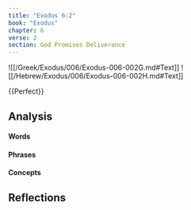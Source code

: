 ```yaml
---
title: "Exodus 6:2"
book: "Exodus"
chapter: 6
verse: 2
section: God Promises Deliverance
---
```

![[/Greek/Exodus/006/Exodus-006-002G.md#Text]]
![[/Hebrew/Exodus/006/Exodus-006-002H.md#Text]]

{{Perfect}}

## Analysis

#### Words

#### Phrases

#### Concepts

## Reflections

